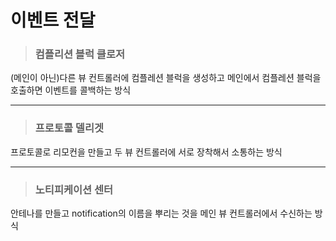 # 이벤트 전달

> ### 컴플리션 블럭 클로저
(메인이 아닌)다른 뷰 컨트롤러에 컴플레션 블럭을 생성하고 메인에서 컴플레션 블럭을 호출하면 이벤트를 콜백하는 방식
***
> ### 프로토콜 델리겟
프로토콜로 리모컨을 만들고 두 뷰 컨트롤러에 서로 장착해서 소통하는 방식
***
> ### 노티피케이션 센터
안테나를 만들고 notification의 이름을 뿌리는 것을 메인 뷰 컨트롤러에서 수신하는 방식